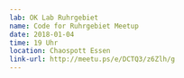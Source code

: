 ```yaml
---
lab: OK Lab Ruhrgebiet
name: Code for Ruhrgebiet Meetup
date: 2018-01-04
time: 19 Uhr
location: Chaospott Essen
link-url: http://meetu.ps/e/DCTQ3/z6Zlh/g
---
```

